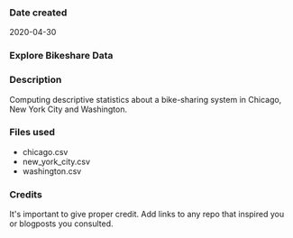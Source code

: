 ### Date created
2020-04-30

### Explore Bikeshare Data

### Description
Computing descriptive statistics about a bike-sharing system in Chicago, New York City and Washington.

### Files used
- chicago.csv
- new_york_city.csv
- washington.csv

### Credits
It's important to give proper credit. Add links to any repo that inspired you or blogposts you consulted.

